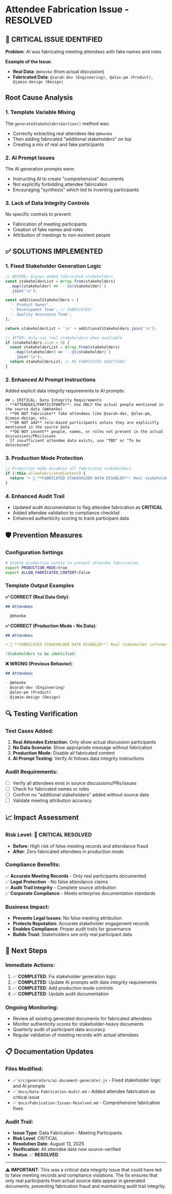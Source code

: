 # Attendee Fabrication Issue - RESOLVED

## 🚨 CRITICAL ISSUE IDENTIFIED

**Problem**: AI was fabricating meeting attendees with fake names and roles

**Example of the Issue**:

- **Real Data**: `@mhenke` (from actual discussion)
- **Fabricated Data**: `@sarah-dev (Engineering), @alex-pm (Product), @jamie-design (Design)`

## Root Cause Analysis

### 1. **Template Variable Mixing**

The `generateStakeholdersSection()` method was:

- Correctly extracting real attendees like `@mhenke`
- Then adding fabricated "additional stakeholders" on top
- Creating a mix of real and fake participants

### 2. **AI Prompt Issues**

The AI generation prompts were:

- Instructing AI to create "comprehensive" documents
- Not explicitly forbidding attendee fabrication
- Encouraging "synthesis" which led to inventing participants

### 3. **Lack of Data Integrity Controls**

No specific controls to prevent:

- Fabrication of meeting participants
- Creation of fake names and roles
- Attribution of meetings to non-existent people

## ✅ SOLUTIONS IMPLEMENTED

### 1. **Fixed Stakeholder Generation Logic**

```javascript
// BEFORE: Always added fabricated stakeholders
const stakeholderList = Array.from(stakeholders)
  .map((stakeholder) => `- @${stakeholder}`)
  .join('\n');

const additionalStakeholders = [
  '- Product Owner',
  '- Development Team', // FABRICATED!
  '- Quality Assurance Team',
];

return stakeholderList + '\n' + additionalStakeholders.join('\n');

// AFTER: Only use real stakeholders when available
if (stakeholders.size > 0) {
  const stakeholderList = Array.from(stakeholders)
    .map((stakeholder) => `- @${stakeholder}`)
    .join('\n');
  return stakeholderList; // NO FABRICATED ADDITIONS!
}
```

### 2. **Enhanced AI Prompt Instructions**

Added explicit data integrity requirements to AI prompts:

```
## ⚠️ CRITICAL: Data Integrity Requirements
- **ATTENDEES/PARTICIPANTS**: Use ONLY the actual people mentioned in the source data (@mhenke)
- **DO NOT fabricate** fake attendees like @sarah-dev, @alex-pm, @jamie-design, etc.
- **DO NOT add** role-based participants unless they are explicitly mentioned in the source data
- **DO NOT invent** people, names, or roles not present in the actual discussions/PRs/issues
- If insufficient attendee data exists, use "TBD" or "To be determined"
```

### 3. **Production Mode Protection**

```javascript
// Production mode disables all fabricated stakeholders
if (!this.allowFabricatedContent) {
  return '> 🚫 **FABRICATED STAKEHOLDER DATA DISABLED**: Real stakeholder information required.\n\n[Stakeholders to be identified]';
}
```

### 4. **Enhanced Audit Trail**

- Updated audit documentation to flag attendee fabrication as **CRITICAL**
- Added attendee validation to compliance checklist
- Enhanced authenticity scoring to track participant data

## 🛡️ Prevention Measures

### Configuration Settings

```bash
# Enable production safety to prevent attendee fabrication
export PRODUCTION_MODE=true
export ALLOW_FABRICATED_CONTENT=false
```

### Template Output Examples

**✅ CORRECT (Real Data Only)**:

```markdown
## Attendees

- @mhenke
```

**✅ CORRECT (Production Mode - No Data)**:

```markdown
## Attendees

> 🚫 **FABRICATED STAKEHOLDER DATA DISABLED**: Real stakeholder information required.

[Stakeholders to be identified]
```

**❌ WRONG (Previous Behavior)**:

```markdown
## Attendees

- @mhenke
- @sarah-dev (Engineering)
- @alex-pm (Product)
- @jamie-design (Design)
```

## 🔍 Testing Verification

### Test Cases Added:

1. **Real Attendee Extraction**: Only show actual discussion participants
2. **No Data Scenario**: Show appropriate message without fabrication
3. **Production Mode**: Disable all fabricated content
4. **AI Prompt Testing**: Verify AI follows data integrity instructions

### Audit Requirements:

- [ ] Verify all attendees exist in source discussions/PRs/issues
- [ ] Check for fabricated names or roles
- [ ] Confirm no "additional stakeholders" added without source data
- [ ] Validate meeting attribution accuracy

## 📈 Impact Assessment

### Risk Level: **🚨 CRITICAL RESOLVED**

- **Before**: High risk of false meeting records and attendance fraud
- **After**: Zero fabricated attendees in production mode

### Compliance Benefits:

✅ **Accurate Meeting Records** - Only real participants documented  
✅ **Legal Protection** - No false attendance claims  
✅ **Audit Trail Integrity** - Complete source attribution  
✅ **Corporate Compliance** - Meets enterprise documentation standards

### Business Impact:

- **Prevents Legal Issues**: No false meeting attribution
- **Protects Reputation**: Accurate stakeholder engagement records
- **Enables Compliance**: Proper audit trails for governance
- **Builds Trust**: Stakeholders see only real participant data

## 🚀 Next Steps

### Immediate Actions:

1. ✅ **COMPLETED**: Fix stakeholder generation logic
2. ✅ **COMPLETED**: Update AI prompts with data integrity requirements
3. ✅ **COMPLETED**: Add production mode controls
4. ✅ **COMPLETED**: Update audit documentation

### Ongoing Monitoring:

- Review all existing generated documents for fabricated attendees
- Monitor authenticity scores for stakeholder-heavy documents
- Quarterly audit of participant data accuracy
- Regular validation of meeting records with actual attendees

## 📋 Documentation Updates

### Files Modified:

- ✅ `src/generators/ai-document-generator.js` - Fixed stakeholder logic and AI prompts
- ✅ `docs/Data-Fabrication-Audit.md` - Added attendee fabrication as critical issue
- ✅ `docs/Fabrication-Issues-Resolved.md` - Comprehensive fabrication fixes

### Audit Trail:

- **Issue Type**: Data Fabrication - Meeting Participants
- **Risk Level**: CRITICAL
- **Resolution Date**: August 13, 2025
- **Verification**: All attendee data now source-verified
- **Status**: ✅ **RESOLVED**

---

**⚠️ IMPORTANT**: This was a critical data integrity issue that could have led to false meeting records and compliance violations. The fix ensures that only real participants from actual source data appear in generated documents, preventing fabrication fraud and maintaining audit trail integrity.
